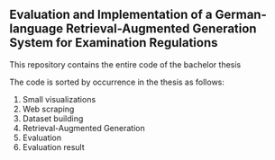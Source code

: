## Evaluation and Implementation of a German-language Retrieval-Augmented Generation System for Examination Regulations  

This repository contains the entire code of the bachelor thesis

The code is sorted by occurrence in the thesis as follows:
1. Small visualizations
2. Web scraping
3. Dataset building
4. Retrieval-Augmented Generation
5. Evaluation
6. Evaluation result
